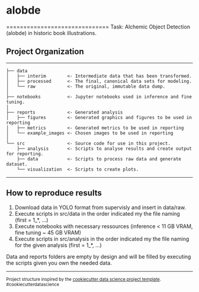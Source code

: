 # alobde
==============================
Task: Alchemic Object Detection (alobde) in historic book illustrations.

## Project Organization
------------

    ├── data
    │   ├── interim        <- Intermediate data that has been transformed.
    │   ├── processed      <- The final, canonical data sets for modeling.
    │   └── raw            <- The original, immutable data dump.
    │
    ├── notebooks          <- Jupyter notebooks used in inference and fine tuning. 
    │
    ├── reports            <- Generated analysis
    │   ├── figures        <- Generated graphics and figures to be used in reporting
    │   ├── metrics        <- Generated metrics to be used in reporting
    │   └── example_images <- Chosen images to be used in reporting
    │
    └── src                <- Source code for use in this project.
        ├── analysis       <- Scripts to analyse results and create output for reporting. 
        ├── data           <- Scripts to process raw data and generate dataset.
        └── visualization  <- Scripts to create plots.

------------
    
## How to reproduce results
1. Download data in YOLO format from supervisly and insert in data/raw.
2. Execute scripts in src/data in the order indicated my the file naming (first = 1_*, ...)
3. Execute notebooks with necessary ressources (inference < 11 GB VRAM, fine tuning ~ 45 GB VRAM)
4. Execute scripts in src/analysis in the order indicated my the file naming for the given analysis (first = 1_*, ...)

Data and reports folders are empty by design and will be filled by executing the scripts given you own the needed data.

--------

<p><small>Project structure inspired by the <a target="_blank" href="https://drivendata.github.io/cookiecutter-data-science/">cookiecutter data science project template</a>. #cookiecutterdatascience</small></p>
